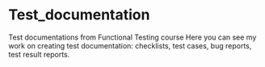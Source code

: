 # Test_documentation
Test documentations from Functional Testing course
Here you can see my work on creating test documentation: checklists, test cases, bug reports, test result reports.
